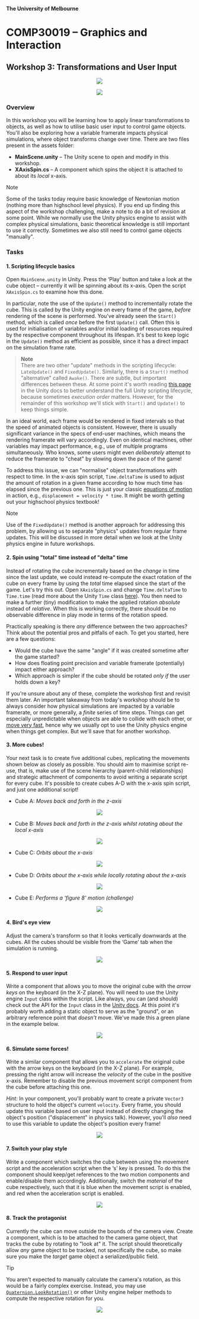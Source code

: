**The University of Melbourne**
# COMP30019 – Graphics and Interaction

## Workshop 3: Transformations and User Input

<p align="center">
  <img src="Gifs/preview.gif">
</p>

<p align="center">
  <a href="https://feit-comp30019.github.io/workshop-3-solution/" alt="Play Online">
    <img src="https://img.shields.io/static/v1?label=Play%20Solution&message=feit-comp30019.github.io/workshop-3-solution/&color=blue&logo=unity" />
  </a>
</p>

### Overview

In this workshop you will be learning how to apply linear transformations to
objects, as well as how to utilise basic user input to control game objects.
You'll also be exploring how a variable framerate impacts physical simulations,
where object transforms change over time. There are two files present in the
assets folder:
* **MainScene.unity** – The Unity scene to open and modify in this workshop.
* **XAxisSpin.cs** – A component which spins the object it is attached to about
  its _local_ x-axis.

> [!NOTE]
> Some of the tasks today require basic knowledge of Newtonian motion (nothing
> more than highschool level physics). If you end up finding this aspect of the
> workshop challenging, make a note to do a bit of revision at some point.
> While we normally use the Unity physics engine to assist with complex
> physical simulations, basic theoretical knowledge is still important to use
> it correctly. Sometimes we also still need to control game objects
> "manually".

### Tasks

#### 1. Scripting lifecycle basics

Open `MainScene.unity` in Unity. Press the ‘Play’ button and take a look at the
cube object – currently it will be spinning about its x-axis. Open the script
`XAxisSpin.cs` to examine how this done. 

In particular, note the use of the `Update()` method to incrementally rotate
the cube. This is called by the Unity engine on every frame of the game,
_before_ rendering of the scene is performed. You've already seen the `Start()`
method, which is called _once_ before the first `Update()` call. Often this is
used for initialisation of variables and/or initial loading of resources
required by the respective component throughout its lifespan. It's best to keep
logic in the `Update()` method as efficient as possible, since it has a direct
impact on the simulation frame rate.

> **Note** <br>
> There are two other "update" methods in the scripting lifecycle:
> `LateUpdate()` and `FixedUpdate()`. Similarly, there is a `Start()` method
> "alternative" called `Awake()`. There are subtle, but important differences
> between these. At some point it's worth reading [this
> page](https://docs.unity3d.com/Manual/ExecutionOrder.html) in the Unity docs
> to better understand the full Unity scripting lifecycle, because sometimes
> _execution order_ matters. However, for the remainder of this workshop we'll
> stick with `Start()` and `Update()` to keep things simple.

In an ideal world, each frame would be rendered in fixed intervals so that the
speed of animated objects is consistent. However, there is usually significant
variance in the specs of end-user machines, which means the rendering framerate
will vary accordingly. Even on identical machines, other variables may impact
performance, e.g., use of multiple programs simultaneously. Who knows, some
users might even _deliberately_ attempt to reduce the framerate to "cheat" by
slowing down the pace of the game!

To address this issue, we can "normalise" object transformations with respect
to time. In the x-axis spin script, `Time.deltaTime` is used to adjust the
amount of rotation in a given frame according to how much time has elapsed
since the previous one. This is just your classic [equations of
motion](https://isaacphysics.org/concepts/cp_eq_of_motion) in action, e.g.,
`displacement = velocity * time`. It might be worth getting out your highschool
physics textbook!

> [!NOTE]
> Use of the `FixedUpdate()` method is another approach for addressing this problem,
> by allowing us to separate "physics" updates from regular frame updates. This will
> be discussed in more detail when we look at the Unity physics engine in future workshops.

#### 2. Spin using "total" time instead of "delta" time

Instead of rotating the cube incrementally based on the _change_ in time since
the last update, we could instead re-compute the exact rotation of the cube on
every frame by using the _total_ time elapsed since the start of the game.
Let's try this out. Open `XAxisSpin.cs` and change `Time.deltaTime` to
`Time.time` (read more about the Unity `Time` class
[here](https://docs.unity3d.com/Manual/TimeFrameManagement.html)). You then
need to make a further (tiny) modification to make the applied rotation
_absolute_ instead of _relative_. When this is working correctly, there should
be no observable difference in play mode in terms of the rotation speed.

Practically speaking is there _any_ difference between the two approaches?
Think about the potential pros and pitfalls of each. To get you started, here
are a few questions:

- Would the cube have the same "angle" if it was created sometime after the
  game started?
- How does floating point precision and variable framerate (potentially) impact either approach?
- Which approach is simpler if the cube should be rotated _only if_ the user
  holds down a key?

If you're unsure about any of these, complete the workshop first and revisit
them later. An important takeaway from today's workshop should be to always
consider how physical simulations are impacted by a variable framerate, or more
generally, a _finite_ series of time steps. Things can get especially
unpredictable when objects are able to collide with each other, or [move very
fast](https://www.aorensoftware.com/blog/2011/06/01/when-bullets-move-too-fast/),
hence why we usually opt to use the Unity physics engine when things get
complex. But we'll save that for another workshop.

#### 3. More cubes!

Your next task is to create five additional cubes, replicating the movements
shown below as closely as possible. You should aim to maximise script re-use,
that is, make use of the scene hierarchy (parent-child relationships) and
strategic attachment of components to avoid writing a separate script for every
cube. It's possible to create cubes A-D with the x-axis spin script, and just
one additional script!

* Cube A: _Moves back and forth in the z-axis_

<p align="center">
  <img src="Gifs/Q1-1.gif">
</p>

* Cube B: _Moves back and forth in the z-axis whilst rotating about the local x-axis_

<p align="center">
  <img src="Gifs/Q1-2.gif">
</p>

* Cube C: _Orbits about the x-axis_

<p align="center">
  <img src="Gifs/Q1-3.gif">
</p>

* Cube D: _Orbits about the x-axis while locally rotating about the x-axis_

<p align="center">
  <img src="Gifs/Q1-4.gif">
</p>

* Cube E: _Performs a ‘figure 8’ motion (challenge)_

<p align="center">
  <img src="Gifs/Q1-5.gif">
</p>


#### 4. Bird's eye view

Adjust the camera's transform so that it looks vertically downwards at the
cubes. All the cubes should be visible from the ‘Game’ tab when the simulation
is running.

<p align="center">
  <img src="Gifs/Q2.gif">
</p>

#### 5. Respond to user input

Write a component that allows you to move the original cube with the _arrow
keys_ on the keyboard (in the X-Z plane). You will need to use the Unity engine
`Input` class within the script. Like always, you can (and should) check out
the API for the `Input` class in the [Unity
docs](https://docs.unity3d.com/ScriptReference/Input.html). At this point it's
probably worth adding a static object to serve as the "ground", or an arbitrary
reference point that _doesn't_ move. We've made this a green plane in the
example below.

<p align="center">
  <img src="Gifs/Q3.gif">
</p>

#### 6. Simulate some forces!
Write a similar component that allows you to `accelerate` the original cube
with the arrow keys on the keyboard (in the X-Z plane). For example, pressing
the right arrow will increase the _velocity_ of the cube in the positive
x-axis. Remember to disable the previous movement script component from the
cube before attaching this one.

_Hint:_ In your component, you'll probably want to create a private `Vector3`
structure to hold the object's current `velocity`. Every frame, you should
update this variable based on user input instead of directly changing the
object's position ("displacement" in physics talk). However, you'll _also_ need
to use this variable to update the object's position every frame!

<p align="center">
  <img src="Gifs/Q4.gif">
</p>

#### 7. Switch your play style

Write a component which switches the cube between using the movement script and
the acceleration script when the ‘s’ key is pressed. To do this the component
should keep/get references to the two motion components and enable/disable them
accordingly. Additionally, switch the _material_ of the cube respectively, such
that it is blue when the movement script is enabled, and red when the
acceleration script is enabled.

<p align="center">
  <img src="Gifs/Q5.gif">
</p>

#### 8. Track the protagonist

Currently the cube can move outside the bounds of the camera view. Create a
component, which is to be attached to the camera game object, that tracks the
cube by rotating to "look at" it. The script should theoretically allow _any_
game object to be tracked, not specifically the cube, so make sure you make the
_target_ game object a serialized/public field.

> [!TIP]
> You aren't expected to manually calculate the camera's rotation, as this
> would be a fairly complex exercise. Instead, you may use
[`Quaternion.LookRotation()`](https://docs.unity3d.com/ScriptReference/Quaternion.LookRotation.html)
> or other Unity engine helper methods to compute the respective rotation for
> you.

<p align="center">
  <img src="Gifs/Q6.gif">
</p>
